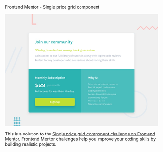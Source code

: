  Frontend Mentor - Single price grid component

![Design preview for the Single price grid component coding challenge](./design/desktop-preview.jpg)


This is a solution to the [Single price grid component challenge on Frontend Mentor](https://www.frontendmentor.io/challenges/single-price-grid-component-5ce41129d0ff452fec5abbbc). Frontend Mentor challenges help you improve your coding skills by building realistic projects. 